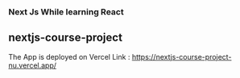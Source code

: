 ### Next Js While learning React
## nextjs-course-project

The App is deployed on Vercel
Link : https://nextjs-course-project-nu.vercel.app/
